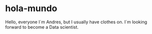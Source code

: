 # hola-mundo
 
Hello, everyone
I´m Andres, but I usually have clothes on.
I´m looking forward to become a Data scientist.

